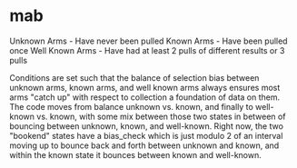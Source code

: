 # mab

Unknown Arms - Have never been pulled
Known Arms - Have been pulled once
Well Known Arms - Have had at least 2 pulls of different results or 3 pulls

Conditions are set such that the balance of selection bias between unknown arms, known arms, and well known arms always ensures most arms "catch up" with respect to collection a foundation of data on them. The code moves from balance unknown vs. known, and finally to well-known vs. known, with some mix between those two states in between of bouncing between unknown, known, and well-known. Right now, the two "bookend" states have a bias_check which is just modulo 2 of an interval moving up to bounce back and forth between unknown and known, and within the known state it bounces between known and well-known.
